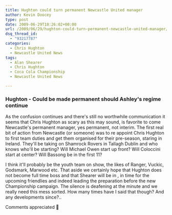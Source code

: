 ```yaml
---
title: Hughton could turn permanent Newcastle United manager
author: Kevin Doocey
type: post
date: 2009-06-29T18:26:02+00:00
url: /2009/06/29/hughton-could-turn-permanent-newcastle-united-manager/
dsq_thread_id:
  - "93217787"
categories:
  - Chris Hughton
  - Newcastle United News
tags:
  - Alan Shearer
  - Chris Hughton
  - Coca Cola Championship
  - Newcastle United News

---
```

### Hughton - Could be made permanent should Ashley's regime continue

As the confusion continues and there's still no worthwhile communication it seems that Chris Hughton as scary as this may sound, is  favorite to come Newcastle's permanent manager, yes permanent, not interim. The first real bit of action from Newcastle (or someone) was to re appoint Chris Hughton to first team duties and get them organised for their pre-season, staring in Ireland. They'll be taking on Shamrock Rovers in Tallagh Dublin and who knows who'll be starting? Will Michael Owen start up front? Will Coloccini start at center? Will Bassong be in the first 11?

I think it'll probably be the youth team on show, the likes of Ranger, Vuckic, Godsmark, Marwood etc. That aside we certainly hope that Hughton does not become full time boss and that Shearer will be in , in time for the upcoming friendlies and indeed leading the preparation before the new Championship campaign. The silence is deafening at the minute and we really need this mess sorted. How many times have I said that though? And any developments since?..

Comments appreciated 🙂

